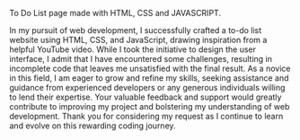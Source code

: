 To Do List page made with HTML, CSS and JAVASCRIPT.

In my pursuit of web development, I successfully crafted a to-do list website using HTML, CSS, and JavaScript, drawing inspiration from a helpful YouTube video. While I took the initiative to design the user interface, I admit that I have encountered some challenges, resulting in incomplete code that leaves me unsatisfied with the final result. As a novice in this field, I am eager to grow and refine my skills, seeking assistance and guidance from experienced developers or any generous individuals willing to lend their expertise. Your valuable feedback and support would greatly contribute to improving my project and bolstering my understanding of web development. Thank you for considering my request as I continue to learn and evolve on this rewarding coding journey.
